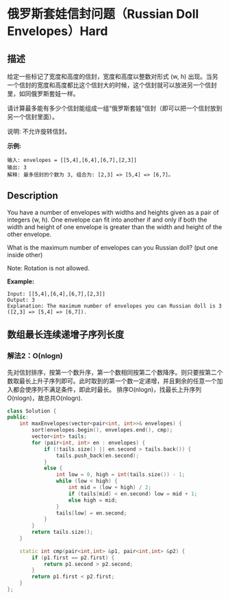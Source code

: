 # 俄罗斯套娃信封问题（Russian Doll Envelopes）Hard
## 描述
给定一些标记了宽度和高度的信封，宽度和高度以整数对形式 (w, h) 出现。当另一个信封的宽度和高度都比这个信封大的时候，这个信封就可以放进另一个信封里，如同俄罗斯套娃一样。

请计算最多能有多少个信封能组成一组“俄罗斯套娃”信封（即可以把一个信封放到另一个信封里面）。

说明:
不允许旋转信封。

**示例:**
```
输入: envelopes = [[5,4],[6,4],[6,7],[2,3]]
输出: 3 
解释: 最多信封的个数为 3, 组合为: [2,3] => [5,4] => [6,7]。
```

## Description
You have a number of envelopes with widths and heights given as a pair of integers (w, h). One envelope can fit into another if and only if both the width and height of one envelope is greater than the width and height of the other envelope.

What is the maximum number of envelopes can you Russian doll? (put one inside other)

Note:
Rotation is not allowed.

**Example:**
```
Input: [[5,4],[6,4],[6,7],[2,3]]
Output: 3 
Explanation: The maximum number of envelopes you can Russian doll is 3 ([2,3] => [5,4] => [6,7]).
```


## 数组最长连续递增子序列长度

### 解法2：O(nlogn)
先对信封排序，按第一个数升序，第一个数相同按第二个数降序。则只要按第二个数取最长上升子序列即可。此时取到的第一个数一定递增，并且剩余的任意一个加入都会使序列不满足条件，即此时最长。
排序O(nlogn)，找最长上升序列O(nlogn)，故总共O(nlogn).
```c++
class Solution {
public:
    int maxEnvelopes(vector<pair<int, int>>& envelopes) {
        sort(envelopes.begin(), envelopes.end(), cmp);
        vector<int> tails;
        for (pair<int, int> en : envelopes) {
            if (!tails.size() || en.second > tails.back()) {
                tails.push_back(en.second);
            }
            else {
                int low = 0, high = int(tails.size()) - 1;
                while (low < high) {
                    int mid = (low + high) / 2;
                    if (tails[mid] < en.second) low = mid + 1;
                    else high = mid;
                }
                tails[low] = en.second;
            }
        }
        return tails.size();
    }
    
    static int cmp(pair<int,int> &p1, pair<int,int> &p2) {
        if (p1.first == p2.first) {
            return p1.second > p2.second;
        }
        return p1.first < p2.first;
    }
};
```
